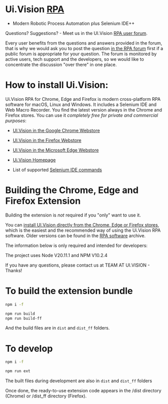# Ui.Vision [RPA](https://ui.vision/rpa)

- Modern Robotic Process Automation plus Selenium IDE++

Questions? Suggestions? - Meet us in the UI.Vision [RPA user forum](https://forum.ui.vision).

Every user benefits from the questions and answers provided in the forum, that is why we would ask you to post the question [in the RPA forum](https://forum.ui.vision) first if a public forum is appropriate for your question. The forum is monitored by active users, tech support and the developers, so we would like to concentrate the discussion "over there" in one place.


# How to install  Ui.Vision:

 Ui.Vision RPA for Chrome, Edge and Firefox is modern cross-platform RPA software for macOS, Linux and Windows. It includes a Selenium IDE and Web Macro Recorder. You find the latest version always in the Chrome and Firefox stores. You can use it _completely free for private and commercial purposes_: 

- [UI.Vision in the Google Chrome Webstore](https://chrome.google.com/webstore/detail/uivision-rpa/gcbalfbdmfieckjlnblleoemohcganoc)

- [UI.Vision in the Firefox Webstore](https://addons.mozilla.org/en-US/firefox/addon/rpa/)

- [UI.Vision in the Microsoft Edge Webstore](https://microsoftedge.microsoft.com/addons/detail/uivision-rpa/goapmjinbaeomoemgdcnnhoedopjnddd)


- [Ui.Vision Homepage](https://ui.vision/rpa)

- List of supported [Selenium IDE commands](https://ui.vision/rpa/docs/selenium-ide/)


# Building the Chrome, Edge and Firefox Extension

Building the extension is _not_ required if you "only" want to use it.

You can [install UI.Vision directly from the Chrome, Edge or Firefox stores](https://ui.vision/rpa), which is the easiest and the recommended way of using the Ui.Vision RPA software. Older versions can be found in the [RPA software](https://ui.vision/rpa/archive) archive. 

The information below is only required and intended for developers:

The project uses Node V20.11.1 and NPM V10.2.4

If you have any questions, please contact us at TEAM AT UI.VISION - Thanks!

# To build the extension bundle

```bash
npm i -f

npm run build   	
npm run build-ff 	
```

And the build files are in `dist` and `dist_ff` folders.

# To develop
```bash
npm i -f

npm run ext
```

The built files during development are also in `dist` and `dist_ff` folders

Once done, the ready-to-use extension code appears in the /dist directory (Chrome) or /dist_ff directory (Firefox).





